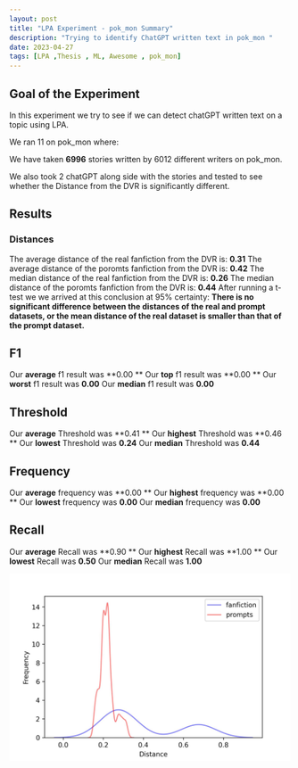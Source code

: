 ```yaml
---
layout: post
title: "LPA Experiment - pok_mon Summary"
description: "Trying to identify ChatGPT written text in pok_mon "
date: 2023-04-27
tags: [LPA ,Thesis , ML, Awesome , pok_mon]
---
```

<!--more-->

## Goal of the Experiment
In this experiment we try to see if we can detect chatGPT written text on a topic using LPA.

We ran 11 on pok_mon where:

We have taken **6996** stories written by 6012 different writers on pok_mon.

We also took 2 chatGPT along side with the stories and tested to see whether the Distance from the DVR is significantly different.

## Results

### Distances
The average distance of the real fanfiction from the DVR is: **0.31**
The average distance of the poromts fanfiction from the DVR is: **0.42**
The median distance of the real fanfiction from the DVR is: **0.26**
The median distance of the poromts fanfiction from the DVR is: **0.44**
After running a t-test we we arrived at this conclusion at 95% certainty:
**There is no significant difference between the distances of the real and prompt datasets, or the mean distance of the real dataset is smaller than that of the prompt dataset.**

## F1
Our **average** f1 result was **0.00 **
Our **top** f1 result was **0.00 **
Our **worst** f1 result was **0.00**
Our **median** f1 result was **0.00**

## Threshold
Our **average** Threshold was **0.41 **
Our **highest** Threshold was **0.46 **
Our **lowest** Threshold was **0.24**
Our **median** Threshold was **0.44**

## Frequency
Our **average** frequency was **0.00 **
Our **highest** frequency was **0.00 **
Our **lowest** frequency was **0.00**
Our **median** frequency was **0.00**

## Recall
Our **average** Recall was **0.90 **
Our **highest** Recall was **1.00 **
Our **lowest** Recall was **0.50**
Our **median** Recall was **1.00**

![](images/Experiments/KDE-Twighlight.jpg)